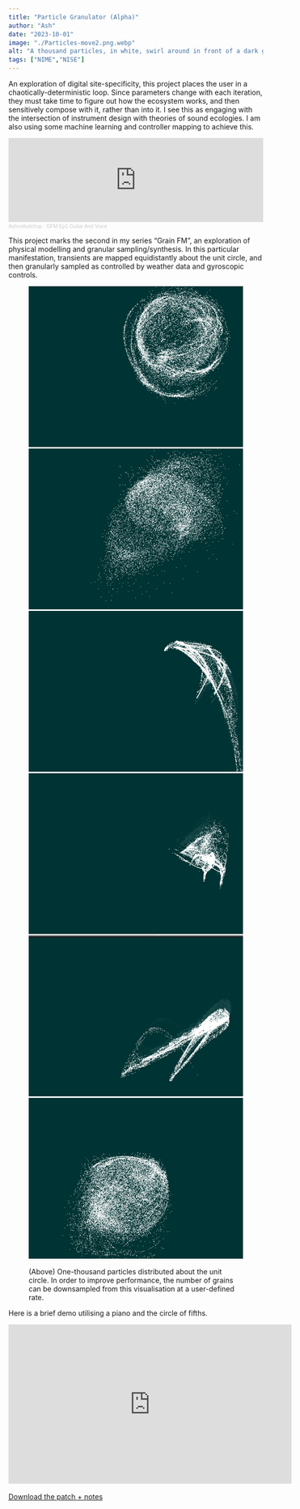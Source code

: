 ```yaml
---
title: "Particle Granulator (Alpha)"
author: "Ash"
date: "2023-10-01"
image: "./Particles-move2.png.webp"
alt: "A thousand particles, in white, swirl around in front of a dark green background"
tags: ["NIME","NISE"]
---
```


An exploration of digital site-specificity, this project places the user in a chaotically-deterministic loop. Since parameters change with each iteration, they must take time to figure out how the ecosystem works, and then sensitively compose with it, rather than into it. I see this as engaging with the intersection of instrument design with theories of sound ecologies. I am also using some machine learning and controller mapping to achieve this.

<iframe width="100%" height="166" scrolling="no" frameborder="no" allow="autoplay" src="https://w.soundcloud.com/player/?url=https%3A//api.soundcloud.com/tracks/1111733245&color=%23ff5500&auto_play=false&hide_related=false&show_comments=true&show_user=true&show_reposts=false&show_teaser=true"></iframe><div style="font-size: 10px; color: #cccccc;line-break: anywhere;word-break: normal;overflow: hidden;white-space: nowrap;text-overflow: ellipsis; font-family: Interstate,Lucida Grande,Lucida Sans Unicode,Lucida Sans,Garuda,Verdana,Tahoma,sans-serif;font-weight: 100;"><a href="https://soundcloud.com/ashnotketchup" title="Ashnotketchup" target="_blank" style="color: #cccccc; text-decoration: none;">Ashnotketchup</a> · <a href="https://soundcloud.com/ashnotketchup/gfm-ep1-guitar-and-voice" title="GFM Ep1 Guitar And Voice" target="_blank" style="color: #cccccc; text-decoration: none;">GFM Ep1 Guitar And Voice</a></div>

<!-- add link to grain fm -->
This project marks the second in my series “Grain FM”, an exploration of physical modelling and granular sampling/synthesis. In this particular manifestation, transients are mapped equidistantly about the unit circle, and then granularly sampled as controlled by weather data and gyroscopic controls.

<!-- ![Alt text](./Particles-move.png) -->

<figure className="gallery-figure">
<!-- <img src="./Particles-move.png" alt="Albuquerque, New Mexico"> -->

![Alt text](Particles-move.png) 
![Alt text](Particles-move2.png) 
![Alt text](Particles-move3.png) 
![Alt text](Particles-move4.png) 
![Alt text](Particles-move5.png) 
![Alt text](Particles-move6.png)

<figcaption>(Above) One-thousand particles distributed about the unit circle. In order to improve performance, the number of grains can be downsampled from this visualisation at a user-defined rate.</figcaption>

</figure>


Here is a brief demo utilising a piano and the circle of fifths.
<iframe width="560" height="315" src="https://www.youtube-nocookie.com/embed/u7vPjRdDeAU?si=AyHCAZIPrei4nxW_&amp;controls=0" title="YouTube video player" frameborder="0" allow="accelerometer; autoplay; clipboard-write; encrypted-media; gyroscope; picture-in-picture; web-share" allowfullscreen></iframe>

<!-- does this work -->
[Download the patch + notes](ParticleGranulator_Stereo.zip)


